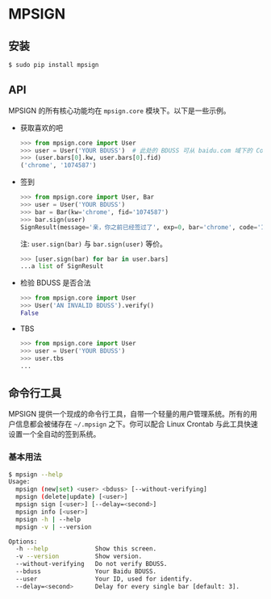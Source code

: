 
# MPSIGN


## 安装


```bash
$ sudo pip install mpsign
```

## API


MPSIGN 的所有核心功能均在 `mpsign.core` 模块下。以下是一些示例。

* 获取喜欢的吧

	```python
	>>> from mpsign.core import User
	>>> user = User('YOUR BDUSS')  # 此处的 BDUSS 可从 baidu.com 域下的 Cookies 找到
	>>> (user.bars[0].kw, user.bars[0].fid)
	('chrome', '1074587')
	```
* 签到
	```python
	>>> from mpsign.core import User, Bar
	>>> user = User('YOUR BDUSS')
	>>> bar = Bar(kw='chrome', fid='1074587')
	>>> bar.sign(user)
	SignResult(message='亲，你之前已经签过了', exp=0, bar='chrome', code='160002')
	```
	注: `user.sign(bar)` 与 `bar.sign(user)` 等价。
	```python
	>>> [user.sign(bar) for bar in user.bars]
	...a list of SignResult
	```

* 检验 BDUSS 是否合法
	```python
	>>> from mpsign.core import User
	>>> User('AN INVALID BDUSS').verify()
	False
	```
* TBS

	```python
	>>> from mpsign.core import User
	>>> user = User('YOUR BDUSS')
	>>> user.tbs
	...
	```

## 命令行工具


MPSIGN 提供一个现成的命令行工具，自带一个轻量的用户管理系统。所有的用户信息都会被储存在 `~/.mpsign` 之下。你可以配合 Linux Crontab 与此工具快速设置一个全自动的签到系统。

### 基本用法

```bash
$ mpsign --help
Usage:
  mpsign (new|set) <user> <bduss> [--without-verifying]
  mpsign (delete|update) [<user>]
  mpsign sign [<user>] [--delay=<second>]
  mpsign info [<user>]
  mpsign -h | --help
  mpsign -v | --version

Options:
  -h --help             Show this screen.
  -v --version          Show version.
  --without-verifying   Do not verify BDUSS.
  --bduss               Your Baidu BDUSS.
  --user                Your ID, used for identify.
  --delay=<second>      Delay for every single bar [default: 3].
```
